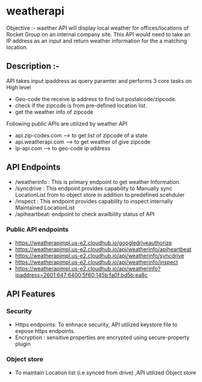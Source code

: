 # weatherapi

Objective :-
 waether API will display local weather for  offices/locations of Rocket Group on an internal company site. This API would need to take an IP address as an
input and return weather information for the a matching location.

## Description :-

API takes input ipaddress as query paramter and performs 3 core tasks on High level
  - Geo-code the receive ip address to find out postalcode/zipcode.                                                                                                                 
  - check if the zipcode is from pre-defined location list.
  - get the weather info of zipcode
  
Following public APIs are utilized by weather API


- api.zip-codes.com --> to get list of zipcode of a state
- api.weatherapi.com --> to get weather of give zipcode
- ip-api.com --> to geo-code ip address

## API Endpoints

- /weatherinfo : This is primary endpoint to get weather Information.
- /syncdrive : This endpoint provides capability to Manually sync LocationList from to object store in addition to predefined scehduler
- /inspect : This endpoint provides capability to inspect internally Maintained LocationList
- /apiheartbeat: endpoint to check availbility status of API

 ### Public API endpoints
 
- https://weatherapimpl.us-e2.cloudhub.io/googledriveauthorize
- https://weatherapimpl.us-e2.cloudhub.io/api/weatherinfo/apiheartbeat
- https://weatherapimpl.us-e2.cloudhub.io/api/weatherinfo/syncdrive
- https://weatherapimpl.us-e2.cloudhub.io/api/weatherinfo/inspect
- https://weatherapimpl.us-e2.cloudhub.io/api/weatherinfo?ipaddress=2601:647:6400:5f60:145b:fa0f:bd5b:ea8c

## API Features

### Security

- Https endpoints: To enhnace security, API utilized keystore file to expose https endpoints.
- Encryption : sensitive properties are encrypted using secure-property plugin

### Object store
- To maintain Location list (i.e synced from drive) ,API utilized Object store
